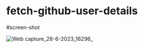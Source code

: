 # fetch-github-user-details


#screen-shot

![Web capture_28-6-2023_16296_](https://github.com/chlnedo/fetch-github-user-details/assets/123864825/1a730686-db58-4714-b2b7-969b03182097)


